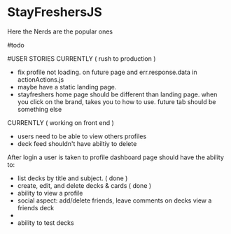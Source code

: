 # StayFreshersJS
Here the Nerds are the popular ones


#todo

#USER STORIES
CURRENTLY ( rush to production )
  * fix profile not loading. on future page and err.response.data in actionActions.js
  * maybe have a static landing page.
  * stayfreshers home page should be different than landing page. when you click on the brand, takes you to how to use. future tab should be something else

CURRENTLY ( working on front end )
  * users need to be able to view others profiles
  * deck feed shouldn't have abiltiy to delete

After login a user is taken to profile dashboard page should have the ability to:
  - list decks by title and subject. ( done )
  - create, edit, and delete decks & cards ( done )
  - ability to view a profile
  - social aspect: add/delete friends, leave comments on decks view a friends deck
  - 
  - ability to test decks